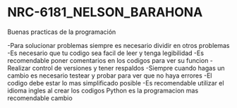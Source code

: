 # NRC-6181_NELSON_BARAHONA

Buenas practicas de la programación

-Para solucionar problemas siempre es necesario dividir en otros problemas
-Es necesario que tu codigo sea facil de leer y tenga legibilidad 
-Es recomendable poner comentarios en los codigos para ver su funcion
-Realizar control de versiones y tener respaldos
-Siempre cuando hagas un cambio es necesario testear y probar para ver que no haya errores
-El codigo debe estar lo mas simplificado posible 
-Es recomendable utilizar el idioma ingles al crear los codigos
Python es la programacion mas recomendable
cambio